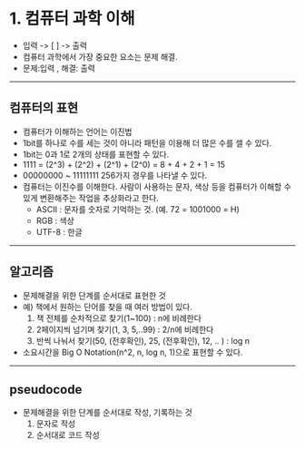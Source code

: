# 1. 컴퓨터 과학 이해

- 입력 -> [ ] -> 출력
- 컴퓨터 과학에서 가장 중요한 요소는 문제 해결.
- 문제:입력 , 해결: 출력

---

## 컴퓨터의 표현

- 컴퓨터가 이해하는 언어는 이진법
- 1bit를 하나로 수를 세는 것이 아니라 패턴을 이용해 더 많은 수를 셀 수 있다.
- 1bit는 0과 1로 2개의 상태를 표현할 수 있다.
- 1111 = (2^3) + (2^2) + (2^1) + (2^0) = 8 + 4 + 2 + 1 = 15
- 00000000 ~ 11111111 256가지 경우를 나타낼 수 있다.
- 컴퓨터는 이진수를 이해한다. 사람이 사용하는 문자, 색상 등을 컴퓨터가 이해할 수 있게 변환해주는 작업을 추상화라고 한다.
  - ASCII : 문자를 숫자로 기억하는 것. (예. 72 = 1001000 = H)
  - RGB : 색상
  - UTF-8 : 한글

---

## 알고리즘

- 문제해결을 위한 단계를 순서대로 표현한 것
- 예) 책에서 원하는 단어를 찾을 때 여러 방법이 있다.
  1. 책 전체를 순차적으로 찾기(1~100) : n에 비례한다
  2. 2페이지씩 넘기며 찾기(1, 3, 5,..99) : 2/n에 비례한다
  3. 반씩 나눠서 찾기(50, (전후확인), 25, (전후확인), 12, .. ) : log n
- 소요시간을 Big O Notation(n^2, n, log n, 1)으로 표현할 수 있다.

---

## pseudocode

- 문제해결을 위한 단계를 순서대로 작성, 기록하는 것
  1. 문자로 작성
  2. 순서대로 코드 작성
